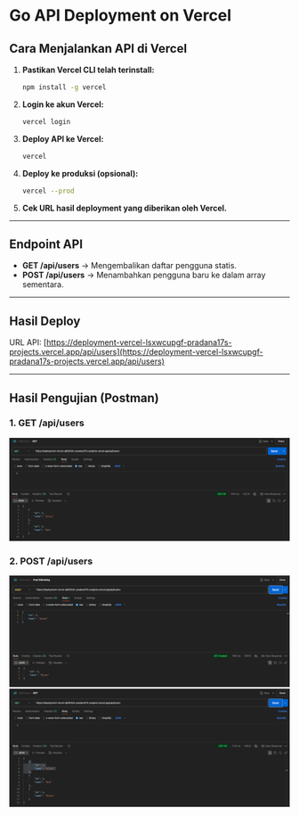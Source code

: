 # Go API Deployment on Vercel

## Cara Menjalankan API di Vercel

1. **Pastikan Vercel CLI telah terinstall:**
   ```sh
   npm install -g vercel
   ```

2. **Login ke akun Vercel:**
   ```sh
   vercel login
   ```

3. **Deploy API ke Vercel:**
   ```sh
   vercel
   ```

4. **Deploy ke produksi (opsional):**
   ```sh
   vercel --prod
   ```

5. **Cek URL hasil deployment yang diberikan oleh Vercel.**

---

## Endpoint API
- **GET /api/users** → Mengembalikan daftar pengguna statis.
- **POST /api/users** → Menambahkan pengguna baru ke dalam array sementara.

---

## Hasil Deploy
URL API:
[https://deployment-vercel-lsxwcupgf-pradana17s-projects.vercel.app/api/users](https://deployment-vercel-lsxwcupgf-pradana17s-projects.vercel.app/api/users)

---

## Hasil Pengujian (Postman)
### 1. GET /api/users
![GET Users](./screenshots/get-users.png)

### 2. POST /api/users
![POST Users](./screenshots/post-users.png)
![GET Users After POST ](./screenshots/get-users2.png)